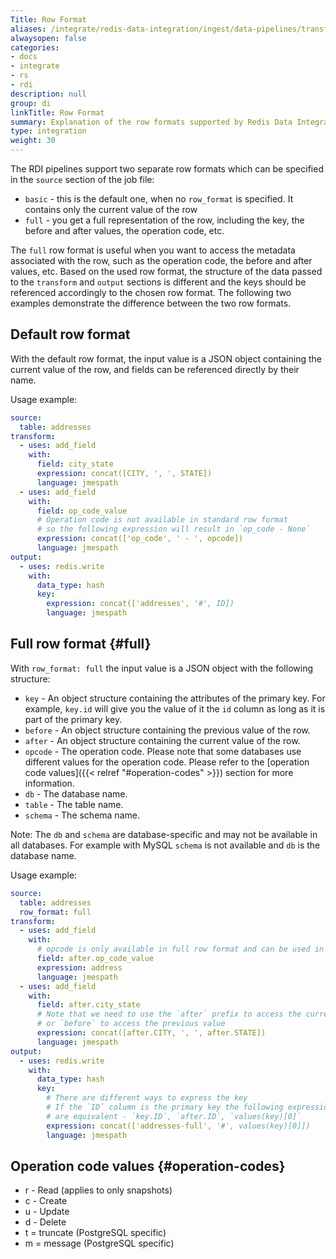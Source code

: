 ```yaml
---
Title: Row Format
aliases: /integrate/redis-data-integration/ingest/data-pipelines/transform-examples/redis-row-format/
alwaysopen: false
categories:
- docs
- integrate
- rs
- rdi
description: null
group: di
linkTitle: Row Format
summary: Explanation of the row formats supported by Redis Data Integration jobs.
type: integration
weight: 30
---
```



The RDI pipelines support two separate row formats which can be specified in the `source` section of the job file:

- `basic` - this is the default one, when no `row_format` is specified. It contains only the current value of the row
- `full` - you get a full representation of the row, including the key, the before and after values, the operation code, etc.

The `full` row format is useful when you want to access the metadata associated with the row, such as the operation code, the before and after values, etc.
Based on the used row format, the structure of the data passed to the `transform` and `output` sections is different and the keys should be referenced accordingly to the chosen row format.
The following two examples demonstrate the difference between the two row formats.

## Default row format

With the default row format, the input value is a JSON object containing the current value of the row, and fields can be referenced directly by their name.

Usage example:

```yaml
source:
  table: addresses
transform:
  - uses: add_field
    with:
      field: city_state
      expression: concat([CITY, ', ', STATE])
      language: jmespath
  - uses: add_field
    with:
      field: op_code_value
      # Operation code is not available in standard row format
      # so the following expression will result in `op_code - None`
      expression: concat(['op_code', ' - ', opcode])
      language: jmespath
output:
  - uses: redis.write
    with:
      data_type: hash
      key:
        expression: concat(['addresses', '#', ID])
        language: jmespath
```


## Full row format {#full}

With `row_format: full` the input value is a JSON object with the following structure:

- `key` - An object structure containing the attributes of the primary key. For example, `key.id` will give you the value of it the `id` column as long as it is part of the primary key.
- `before` - An object structure containing the previous value of the row.
- `after` - An object structure containing the current value of the row.
- `opcode` - The operation code. Please note that some databases use different values for the operation code. Please refer to the [operation code values]({{< relref "#operation-codes" >}}) section for more information.
- `db` - The database name.
- `table` - The table name.
- `schema` - The schema name. 
 
Note: The `db` and `schema` are database-specific and may not be available in all databases. For example with MySQL `schema` is not available and `db` is the database name.


Usage example:

```yaml
source:
  table: addresses
  row_format: full
transform:
  - uses: add_field
    with:
      # opcode is only available in full row format and can be used in the transformations
      field: after.op_code_value
      expression: address
      language: jmespath
  - uses: add_field
    with:
      field: after.city_state
      # Note that we need to use the `after` prefix to access the current value of the row
      # or `before` to access the previous value
      expression: concat([after.CITY, ', ', after.STATE])
      language: jmespath
output:
  - uses: redis.write
    with:
      data_type: hash
      key:
        # There are different ways to express the key
        # If the `ID` column is the primary key the following expressions 
        # are equivalent - `key.ID`, `after.ID`, `values(key)[0]`
        expression: concat(['addresses-full', '#', values(key)[0]])
        language: jmespath
```

## Operation code values {#operation-codes}

- r - Read (applies to only snapshots)
- c - Create
- u - Update
- d - Delete
- t = truncate (PostgreSQL specific)
- m = message (PostgreSQL specific)
